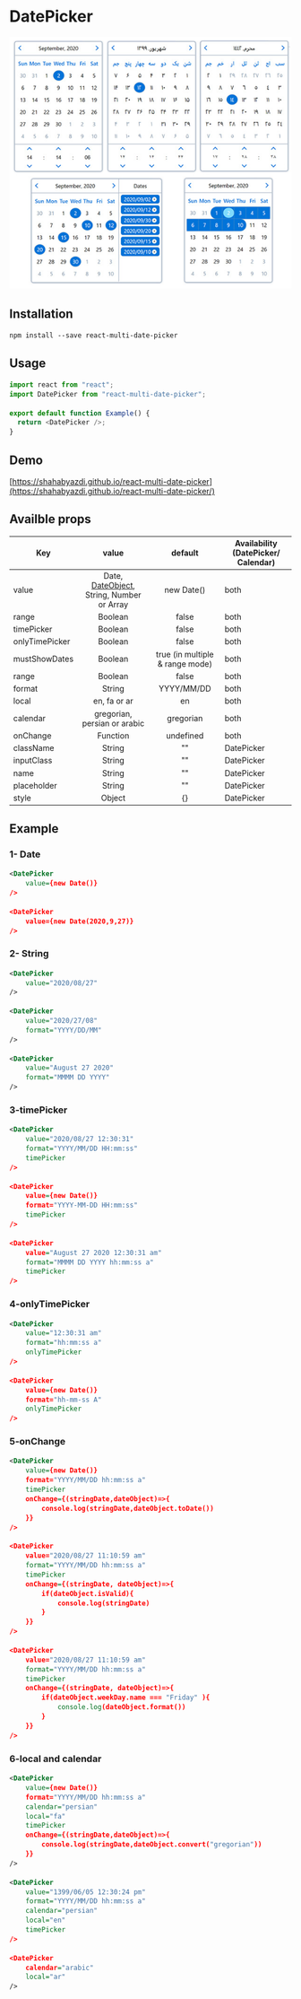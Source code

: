 # DatePicker

![DatePicker](/screenshot/screenshot.jpg?raw=true)

## Installation

```code
npm install --save react-multi-date-picker
```

## Usage

```javascript
import react from "react";
import DatePicker from "react-multi-date-picker";

export default function Example() {
  return <DatePicker />;
}
```

## Demo

[https://shahabyazdi.github.io/react-multi-date-picker](https://shahabyazdi.github.io/react-multi-date-picker/)

## Availble props

| Key            |                                             value                                             |             default             | Availability (DatePicker/ Calendar) |
| -------------- | :-------------------------------------------------------------------------------------------: | :-----------------------------: | ----------------------------------- |
| value          | Date, [DateObject](https://github.com/shahabyazdi/react-date-object), String, Number or Array |           new Date()            | both                                |
| range          |                                            Boolean                                            |              false              | both                                |
| timePicker     |                                            Boolean                                            |              false              | both                                |
| onlyTimePicker |                                            Boolean                                            |              false              | both                                |
| mustShowDates  |                                            Boolean                                            | true (in multiple & range mode) | both                                |
| range          |                                            Boolean                                            |              false              | both                                |
| format         |                                            String                                             |           YYYY/MM/DD            | both                                |
| local          |                                         en, fa or ar                                          |               en                | both                                |
| calendar       |                                 gregorian, persian or arabic                                  |            gregorian            | both                                |
| onChange       |                                           Function                                            |            undefined            | both                                |
| className      |                                            String                                             |               ""                | DatePicker                          |
| inputClass     |                                            String                                             |               ""                | DatePicker                          |
| name           |                                            String                                             |               ""                | DatePicker                          |
| placeholder    |                                            String                                             |               ""                | DatePicker                          |
| style          |                                            Object                                             |               {}                | DatePicker                          |

## Example

### 1- Date

```xml
<DatePicker
    value={new Date()}
/>

<DatePicker
    value={new Date(2020,9,27)}
/>

```

### 2- String

```xml
<DatePicker
    value="2020/08/27"
/>

<DatePicker
    value="2020/27/08"
    format="YYYY/DD/MM"
/>

<DatePicker
    value="August 27 2020"
    format="MMMM DD YYYY"
/>
```

### 3-timePicker

```xml
<DatePicker
    value="2020/08/27 12:30:31"
    format="YYYY/MM/DD HH:mm:ss"
    timePicker
/>

<DatePicker
    value={new Date()}
    format="YYYY-MM-DD HH:mm:ss"
    timePicker
/>

<DatePicker
    value="August 27 2020 12:30:31 am"
    format="MMMM DD YYYY hh:mm:ss a"
    timePicker
/>
```

### 4-onlyTimePicker

```xml
<DatePicker
    value="12:30:31 am"
    format="hh:mm:ss a"
    onlyTimePicker
/>

<DatePicker
    value={new Date()}
    format="hh-mm-ss A"
    onlyTimePicker
/>
```

### 5-onChange

```xml
<DatePicker
    value={new Date()}
    format="YYYY/MM/DD hh:mm:ss a"
    timePicker
    onChange={(stringDate,dateObject)=>{
        console.log(stringDate,dateObject.toDate())
    }}
/>

<DatePicker
    value="2020/08/27 11:10:59 am"
    format="YYYY/MM/DD hh:mm:ss a"
    timePicker
    onChange={(stringDate, dateObject)=>{
        if(dateObject.isValid){
            console.log(stringDate)
        }
    }}
/>

<DatePicker
    value="2020/08/27 11:10:59 am"
    format="YYYY/MM/DD hh:mm:ss a"
    timePicker
    onChange={(stringDate, dateObject)=>{
        if(dateObject.weekDay.name === "Friday" ){
            console.log(dateObject.format())
        }
    }}
/>
```

### 6-local and calendar

```xml
<DatePicker
    value={new Date()}
    format="YYYY/MM/DD hh:mm:ss a"
    calendar="persian"
    local="fa"
    timePicker
    onChange={(stringDate,dateObject)=>{
        console.log(stringDate,dateObject.convert("gregorian"))
    }}
/>

<DatePicker
    value="1399/06/05 12:30:24 pm"
    format="YYYY/MM/DD hh:mm:ss a"
    calendar="persian"
    local="en"
    timePicker
/>

<DatePicker
    calendar="arabic"
    local="ar"
/>

```
